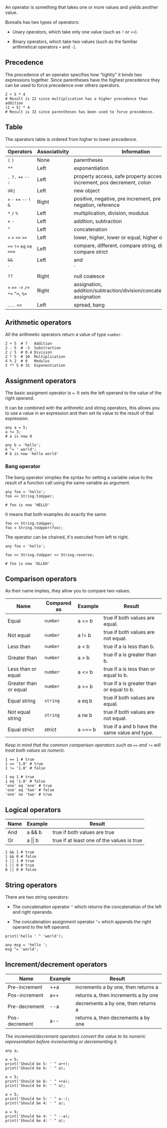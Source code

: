 An operator is something that takes one or more values and yields another value.

Borealis has two types of operators:

* Unary operators, which take only one value (such as `!` or `++`).

* Binary operators, which take two values (such as the familiar arithmetical operators `+` and `-`).

## Precedence

The precedence of an operator specifies how "tightly" it binds two expressions together. Since parentheses have the highest precedence they can be used to force precedence over others operators.

```borealis
2 + 5 * 4
# Result is 22 since multiplication has a higher precedence than addition
(2 + 5) * 4
# Result is 32 since parentheses has been used to force precedence.
```

## Table

The operators table is ordered from higher to lower precedence.

|  Operators                         | Associativity | Information                                                                  |
|----------------------------------- |---------------|------------------------------------------------------------------------------|
| `(` `)`                            | None          | parentheses                                                                  |
| `**`                               | Left          | exponentiation                                                               |
| `.` `?.` `++` `--` `:`             | Left          | property access, safe property access, pos increment, pos decrement, colon   |
| `obj`                              | Left          | new object                                                                   |
| `+` `-` `++` `--` `!` `&`          | Right         | positive, negative, pre increment, pre decrement, negation, reference        |
| `*` `/` `%`                        | Left          | multiplication, division, modulus                                            |
| `+` `-`                            | Left          | addition, subtraction                                                        |
| `^`                                | Left          | concatenation                                                                |
| `<` `>` `<=` `>=`                  | Left          | lower, higher, lower or equal, higher or equal                               |
| `==` `!=` `eq` `ne` `===`          | Left          | compare, different, compare string, different string, compare strict         |
| `&&`                               | Left          | and                                                                          |
| `||`                               | Left          | or                                                                           |
| `??`                               | Right         | null coalesce                                                                |
| `=` `+=` `-=` `/=` `*=` `^=`, `%=` | Right         | assignation, addition/subtraction/division/concatenation/modulus assignation |
| `...` `<<`                         | Left          | spread, bang                                                                 |

## Arithmetic operators

All the arithmetic operators return a value of type `number`.

```borealis
2 + 5  # 7   Addition
2 - 5  # -3  Substraction
2 / 5  # 0.4 Division
2 * 5  # 10  Multiplication
4 % 2  # 0   Modulus
2 ** 5 # 32  Exponentiation
```

## Assignment operators

The basic assigment operator is `=`. It sets the left operand to the value of the right operand.

It can be combined with the arithmetic and string operators, this allows you to use a value in an expression and then set its value to the result of that expression.

```borealis
any a = 5;
a += 3;
# a is now 8

any b = 'hello';
b ^= ' world';
# b is now 'hello world'
```

### Bang operator

The bang operator simplies the syntax for setting a variable value to the result of a function call using the same variable as argument.

```borealis
any foo = 'hello';
foo << String.toUpper;

# foo is now 'HELLO'
```

It means that both examples do exactly the same:

```borealis
foo << String.toUpper;
foo = String.toUpper(foo);
```

The operator can be chained, it's executed from left to right.

```borealis
any foo = 'hello';

foo << String.toUpper << String.reverse;

# foo is now 'OLLEH'
```

## Comparison operators

As their name implies, they allow you to compare two values.


| Name                    | Compared as | Example | Result                                          |
|-------------------------|-------------|---------|-------------------------------------------------|
| Equal                   | `number`    | a == b  | true if both values are equal.                  |
| Not equal               | `number`    | a != b  | true if both values are not equal.              |
| Less than               | `number`    | a < b   | true if a is less than b.                       |
| Greater than            | `number`    | a > b   | true if a is greater than b.                    |
| Less than or equal      | `number`    | a <= b  | true if a is less than or equal to b.           |
| Greater than or equal   | `number`    | a >= b  | true if a is greater than or equal to b.        |
| Equal string            | `string`    | a eq b  | true if both values are equal.                  |
| Not equal string        | `string`    | a ne b  | true if both values are not equal.              |
| Equal strict            | _strict_    | a === b | true if a and b have the same value and type.   |

_Keep in mind that the common comparison operators such as `==` and `!=` will treat both values as numeric._

```borealis
1 == 1 # true
1 == '1.0' # true
1 != '1.0' # false
```

```borealis
1 eq 1 # true
1 eq '1.0' # false
'one' eq 'one' # true
'one' eq 'two' # false
'one' ne 'two' # true
```

## Logical operators

| Name  | Example   | Result                                     |
|-------|-----------|--------------------------------------------|
| And   | a && b    | true if both values are true               |
| Or    | a \|\| b  | true if at least one of the values is true |

```borealis
1 && 1 # true
1 && 0 # false
1 || 1 # true
1 || 0 # true
0 || 0 # false
```

## String operators

There are two string operators:

* The concatenation operator `^` which returns the concatenation of the left and right operands.

* The concatenation assignment operator `^=` which appends the right operand to the left operand.

```borealis
print('hello ' ^ 'world');
```

```borealis
any msg = 'hello ';
msg ^= 'world';
```

## Increment/decrement operators

| Name            | Example | Result                              |
|-----------------|---------|-------------------------------------|
| Pre-increment   | ++a     | increments a by one, then returns a |
| Pos-increment   | a++     | returns a, then increments a by one |
| Pre-decrement   | --a     | decrements a by one, then returns a |
| Pos-decrement   | a--     | returns a, then decrements a by one |

_The increment/decrement operators convert the value to its numeric representation before incrementing or decrementing it._

```borealis
any a;

a = 5;
print('Should be 5: ' ^ a++);
print('Should be 6: ' ^ a);

a = 5;
print('Should be 6: ' ^ ++a);
print('Should be 6: ' ^ a);

a = 5;
print('Should be 5: ' ^ a--);
print('Should be 4: ' ^ a);

a = 5;
print('Should be 4: ' ^ --a);
print('Should be 4: ' ^ a);
```
